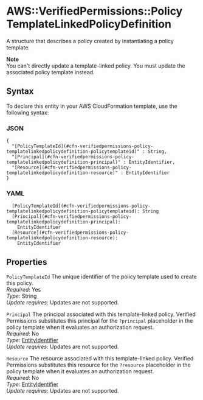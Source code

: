 # AWS::VerifiedPermissions::Policy TemplateLinkedPolicyDefinition<a name="aws-properties-verifiedpermissions-policy-templatelinkedpolicydefinition"></a>

A structure that describes a policy created by instantiating a policy template\.

**Note**  
You can't directly update a template\-linked policy\. You must update the associated policy template instead\.

## Syntax<a name="aws-properties-verifiedpermissions-policy-templatelinkedpolicydefinition-syntax"></a>

To declare this entity in your AWS CloudFormation template, use the following syntax:

### JSON<a name="aws-properties-verifiedpermissions-policy-templatelinkedpolicydefinition-syntax.json"></a>

```
{
  "[PolicyTemplateId](#cfn-verifiedpermissions-policy-templatelinkedpolicydefinition-policytemplateid)" : String,
  "[Principal](#cfn-verifiedpermissions-policy-templatelinkedpolicydefinition-principal)" : EntityIdentifier,
  "[Resource](#cfn-verifiedpermissions-policy-templatelinkedpolicydefinition-resource)" : EntityIdentifier
}
```

### YAML<a name="aws-properties-verifiedpermissions-policy-templatelinkedpolicydefinition-syntax.yaml"></a>

```
  [PolicyTemplateId](#cfn-verifiedpermissions-policy-templatelinkedpolicydefinition-policytemplateid): String
  [Principal](#cfn-verifiedpermissions-policy-templatelinkedpolicydefinition-principal): 
    EntityIdentifier
  [Resource](#cfn-verifiedpermissions-policy-templatelinkedpolicydefinition-resource): 
    EntityIdentifier
```

## Properties<a name="aws-properties-verifiedpermissions-policy-templatelinkedpolicydefinition-properties"></a>

`PolicyTemplateId`  <a name="cfn-verifiedpermissions-policy-templatelinkedpolicydefinition-policytemplateid"></a>
The unique identifier of the policy template used to create this policy\.  
*Required*: Yes  
*Type*: String  
*Update requires*: Updates are not supported\.

`Principal`  <a name="cfn-verifiedpermissions-policy-templatelinkedpolicydefinition-principal"></a>
The principal associated with this template\-linked policy\. Verified Permissions substitutes this principal for the `?principal` placeholder in the policy template when it evaluates an authorization request\.  
*Required*: No  
*Type*: [EntityIdentifier](aws-properties-verifiedpermissions-policy-entityidentifier.md)  
*Update requires*: Updates are not supported\.

`Resource`  <a name="cfn-verifiedpermissions-policy-templatelinkedpolicydefinition-resource"></a>
The resource associated with this template\-linked policy\. Verified Permissions substitutes this resource for the `?resource` placeholder in the policy template when it evaluates an authorization request\.  
*Required*: No  
*Type*: [EntityIdentifier](aws-properties-verifiedpermissions-policy-entityidentifier.md)  
*Update requires*: Updates are not supported\.